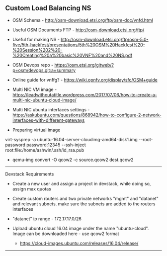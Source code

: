 ## Custom Load Balancing NS
+ OSM Schema - http://osm-download.etsi.org/ftp/osm-doc/vnfd.html

+ Useful OSM Documents FTP - http://osm-download.etsi.org/ftp/

+ Useful for making NS - http://osm-download.etsi.org/ftp/osm-5.0-five/5th-hackfest/presentations/5th%20OSM%20Hackfest%20-%20Session%202%20-%20Creating%20a%20basic%20VNF%20and%20NS.pdf

+ OSM Devops repo - https://osm.etsi.org/gitweb/?p=osm/devops.git;a=summary

+ Online guide for vnffg? - https://wiki.opnfv.org/display/sfc/OSM+guide

+ Multi NIC VM image - https://leadwithoutatitle.wordpress.com/2017/07/06/how-to-create-a-multi-nic-ubuntu-cloud-image/

+ Multi NIC ubuntu interfaces settings - https://askubuntu.com/questions/868942/how-to-configure-2-network-interfaces-with-different-gateways 

+ Preparing virtual image

virt-sysprep -a ubuntu-16.04-server-cloudimg-amd64-disk1.img --root-password password:12345 --ssh-inject root:file:/home/ashwin/.ssh/id_rsa.pub

+ qemu-img convert -O qcow2 -c source.qcow2 dest.qcow2
----

Devstack Requirements

+ Create a new user and assign a project in devstack, while doing so, assign max quotas

+ Create custom routers and two private networks "mgmt" and "datanet" and relevant subnets. make sure the subnets are added to the routers interfaces 

+ "datanet" ip range - 172.17.17.0/26 

+ Upload ubuntu cloud 16.04 image under the name "ubuntu-cloud". Image can be downloaded here - use qcow2 format
    - https://cloud-images.ubuntu.com/releases/16.04/release/

----

